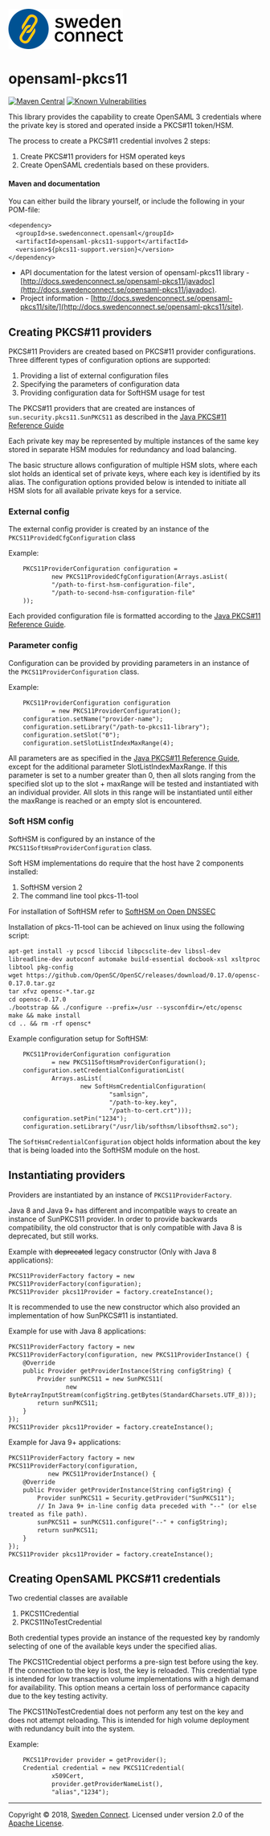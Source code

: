 ![Logo](images/sc-logo.png)

# opensaml-pkcs11

[![Maven Central](https://maven-badges.herokuapp.com/maven-central/se.swedenconnect.opensaml/opensaml-pkcs11-support/badge.svg)](https://maven-badges.herokuapp.com/maven-central/se.swedenconnect.opensaml/opensaml-pkcs11-support) [![Known Vulnerabilities](https://snyk.io/test/github/swedenconnect/opensaml-pkcs11/badge.svg?targetFile=pom.xml)](https://snyk.io/test/github/swedenconnect/opensaml-pkcs11?targetFile=pom.xml)

This library provides the capability to create OpenSAML 3 credentials where the private key is stored and operated inside a PKCS#11 token/HSM.

The process to create a PKCS#11 credential involves 2 steps:

1. Create PKCS#11 providers for HSM operated keys
2. Create OpenSAML credentials based on these providers.

#### Maven and documentation

You can either build the library yourself, or include the following in your POM-file:

```
<dependency>
  <groupId>se.swedenconnect.opensaml</groupId>
  <artifactId>opensaml-pkcs11-support</artifactId>
  <version>${pkcs11-support.version}</version>
</dependency>
```

* API documentation for the latest version of opensaml-pkcs11 library - [http://docs.swedenconnect.se/opensaml-pkcs11/javadoc](http://docs.swedenconnect.se/opensaml-pkcs11/javadoc).
* Project information - [http://docs.swedenconnect.se/opensaml-pkcs11/site/](http://docs.swedenconnect.se/opensaml-pkcs11/site).

## Creating PKCS#11 providers

PKCS#11 Providers are created based on PKCS#11 provider configurations. Three different types of configuration options are supported:

1. Providing a list of external configuration files
2. Specifying the parameters of configuration data
3. Providing configuration data for SoftHSM usage for test

The PKCS#11 providers that are created are instances of `sun.security.pkcs11.SunPKCS11` as described in the [Java PKCS#11 Reference Guide](https://docs.oracle.com/javase/7/docs/technotes/guides/security/p11guide.html)

Each private key may be represented by multiple instances of the same key stored in separate HSM modules for redundancy and load balancing. 

The basic structure allows configuration of multiple HSM slots, where each slot holds an identical set of private keys, where each key is identified by its alias. The configuration options provided below is intended to initiate all HSM slots for all available private keys for a service.

### External config
The external config provider is created by an instance of the `PKCS11ProvidedCfgConfiguration` class

Example:

        PKCS11ProviderConfiguration configuration = 
                new PKCS11ProvidedCfgConfiguration(Arrays.asList(
                "/path-to-first-hsm-configuration-file",
                "/path-to-second-hsm-configuration-file"
        ));

Each provided configuration file is formatted according to the [Java PKCS#11 Reference Guide](https://docs.oracle.com/javase/7/docs/technotes/guides/security/p11guide.html).

### Parameter config
Configuration can be provided by providing parameters in an instance of the `PKCS11ProviderConfiguration` class.

Example:

        PKCS11ProviderConfiguration configuration
                = new PKCS11ProviderConfiguration();
        configuration.setName("provider-name");
        configuration.setLibrary("/path-to-pkcs11-library");
        configuration.setSlot("0");
        configuration.setSlotListIndexMaxRange(4);

All parameters are as specified in the [Java PKCS#11 Reference Guide](https://docs.oracle.com/javase/7/docs/technotes/guides/security/p11guide.html), except for the additional parameter SlotListIndexMaxRange. If this parameter is set to a number greater than 0, then all slots ranging from the specified slot up to the slot + maxRange will be tested and instantiated with an individual provider. All slots in this range will be instantiated until either the maxRange is reached or an empty slot is encountered.

### Soft HSM config
SoftHSM is configured by an instance of the `PKCS11SoftHsmProviderConfiguration` class.

Soft HSM implementations do require that the host have 2 components installed:

1. SoftHSM version 2
2. The command line tool pkcs-11-tool

For installation of SoftHSM refer to [SoftHSM on Open DNSSEC](https://www.opendnssec.org/softhsm/)

Installation of pkcs-11-tool can be achieved on linux using the following script:

    apt-get install -y pcscd libccid libpcsclite-dev libssl-dev libreadline-dev autoconf automake build-essential docbook-xsl xsltproc libtool pkg-config
    wget https://github.com/OpenSC/OpenSC/releases/download/0.17.0/opensc-0.17.0.tar.gz
    tar xfvz opensc-*.tar.gz
    cd opensc-0.17.0
    ./bootstrap && ./configure --prefix=/usr --sysconfdir=/etc/opensc
    make && make install
    cd .. && rm -rf opensc*

Example configuration setup for SoftHSM:

        PKCS11ProviderConfiguration configuration
                = new PKCS11SoftHsmProviderConfiguration();
        configuration.setCredentialConfigurationList(
                Arrays.asList(
                        new SoftHsmCredentialConfiguration(
                                "samlsign",
                                "/path-to-key.key",
                                "/path-to-cert.crt")));
        configuration.setPin("1234");
        configuration.setLibrary("/usr/lib/softhsm/libsofthsm2.so");

The `SoftHsmCredentialConfiguration` object holds information about the key that is being loaded into the SoftHSM module on the host.

## Instantiating providers
Providers are instantiated by an instance of `PKCS11ProviderFactory`.

Java 8 and Java 9+ has different and incompatible ways to create an instance of SunPKCS11 provider. In order to provide backwards compatibility, the old constructor that is only compatible with Java 8 is deprecated, but still works.

Example with <del>deprecated</del> legacy constructor (Only with Java 8 applications):

    PKCS11ProviderFactory factory = new PKCS11ProviderFactory(configuration);
    PKCS11Provider pkcs11Provider = factory.createInstance();

It is recommended to use the new constructor which also provided an implementation of how SunPKCS#11 is instantiated.

Example for use with Java 8 applications:

    PKCS11ProviderFactory factory = new PKCS11ProviderFactory(configuration, new PKCS11ProviderInstance() {
        @Override
        public Provider getProviderInstance(String configString) {
            Provider sunPKCS11 = new SunPKCS11(
                    new ByteArrayInputStream(configString.getBytes(StandardCharsets.UTF_8)));
            return sunPKCS11;
        }
    });
    PKCS11Provider pkcs11Provider = factory.createInstance();

Example for Java 9+ applications:

    PKCS11ProviderFactory factory = new PKCS11ProviderFactory(configuration, 
               new PKCS11ProviderInstance() {
        @Override
        public Provider getProviderInstance(String configString) {
            Provider sunPKCS11 = Security.getProvider("SunPKCS11");
            // In Java 9+ in-line config data preceded with "--" (or else treated as file path).
            sunPKCS11 = sunPKCS11.configure("--" + configString);
            return sunPKCS11;
        }
    });
    PKCS11Provider pkcs11Provider = factory.createInstance();


## Creating OpenSAML PKCS#11 credentials

Two credential classes are available

1. PKCS11Credential
2. PKCS11NoTestCredential

Both credential types provide an instance of the requested key by randomly selecting of one of the available keys under the specified alias.

The PKCS11Credential object performs a pre-sign test before using the key. If the connection to the key is lost, the key is reloaded. This credential type is intended for low transaction volume implementations with a high demand for availability. This option means a certain loss of performance capacity due to the key testing activity.

The PKCS11NoTestCredential does not perform any test on the key and does not attempt reloading. This is intended for high volume deployment with redundancy built into the system.

Example:

        PKCS11Provider provider = getProvider();
        Credential credential = new PKCS11Credential(
                x509Cert,
                provider.getProviderNameList(),
                "alias","1234");


------

Copyright &copy; 2018, [Sweden Connect](https://swedenconnect.se). Licensed under version 2.0 of the [Apache License](http://www.apache.org/licenses/LICENSE-2.0).




